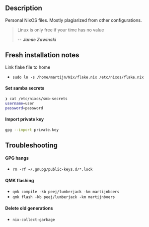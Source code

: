 ## Description
Personal NixOS files. Mostly plagiarized from other configurations. 

> Linux is only free if your time has no value 
> 
> -- ___Jamie Zawinski___

## Fresh installation notes
Link flake file to home

- `sudo ln -s /home/martijn/Nix/flake.nix /etc/nixos/flake.nix`


#### Set  samba secrets
```bash
❯ cat /etc/nixos/smb-secrets
username=user
password=password
```

#### Import private key
```bash
gpg --import private.key
```
## Troubleshooting
#### GPG hangs
- `rm -rf ~/.gnupg/public-keys.d/*.lock`

#### QMK flashing
- `qmk compile -kb peej/lumberjack -km martijnboers`
- `qmk flash -kb peej/lumberjack -km martijnboers`

#### Delete old generations
- `nix-collect-garbage`
